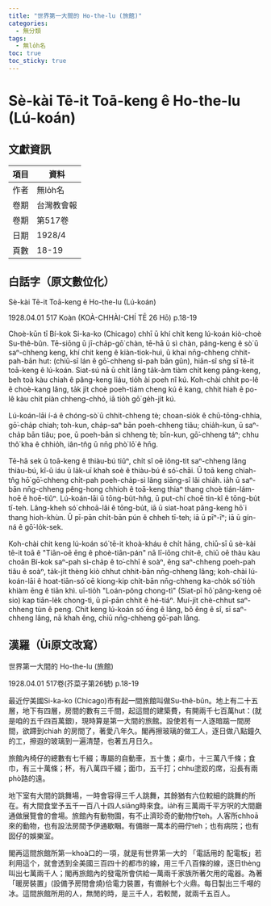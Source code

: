```yaml
---
title: "世界第一大間的 Ho-the-lu (旅館)"
categories:
  - 無分類
tags:
  - 無lo̍h名
toc: true
toc_sticky: true
---
```


# Sè-kài Tē-it Toā-keng ê Ho-the-lu (Lú-koán)

## 文獻資訊

| 項目 | 資料 |
|---|---|
| 作者 | 無lo̍h名 |
| 卷期 | 台灣教會報 |
| 卷期 | 第517卷 |
| 日期 | 1928/4 |
| 頁數 | 18-19 |

## 白話字（原文數位化）

Sè-kài Tē-it Toā-keng ê Ho-the-lu (Lú-koán)

1928.04.01 517 Koàn (KOÀ-CHHÀI-CHÍ TĒ 26 Hō) p.18-19

Choè-kūn tī Bí-kok Si-ka-ko (Chicago) chhī ū khí chi̍t keng lú-koán kiò-choè Su-thê-bûn. Tē-siōng ū jī-cha̍p-gō͘ chàn, tē-hā ū sì chàn, pâng-keng ê sò͘ ū saⁿ-chheng keng, khí chit keng ê kiàn-tiok-huì, ū khai nn̄g-chheng chhit-pah-bān hut: (chiū-sī lán ê gō͘-chheng sì-pah bān gûn), hiān-sî sǹg sī tē-it toā-keng ê lú-koán. Siat-sú nā ū chi̍t lâng ta̍k-àm tiàm chi̍t keng pâng-keng, beh toà kàu chiah ê pâng-keng liáu, tio̍h ài poeh nî kú. Koh-chài chhit po-lê ê choè-kang lâng, ta̍k ji̍t choè poeh-tiám cheng kú ê kang, chhit hiah ê po-lê kàu chi̍t piàn chheng-chhó, iā tio̍h gō͘ ge̍h-ji̍t kú.

Lú-koán-lāi í-á ê chóng-sò͘ ū chhit-chheng tè; choan-sio̍k ê chū-tōng-chhia, gō͘-cha̍p chiah; toh-kun, cha̍p-saⁿ bān poeh-chheng tiâu; chia̍h-kun, ū saⁿ-cha̍p bān tiâu; poe, ū poeh-bān sì chheng tè; bīn-kun, gō͘-chheng táⁿ; chhu thô͘ kha ê chhio̍h, iân-tn̂g ū nn̄g phò͘ lō͘ ê hn̄g.

Tē-hā sek ū toā-keng ê thiàu-bú tiûⁿ, chi̍t sî oē iông-tit saⁿ-chheng lâng thiàu-bú, kî-û iáu ū la̍k-uī khah soè ê thiàu-bú ê só͘-chāi. Ū toā keng chiah-tn̂g hō͘ gō͘-chheng chi̍t-pah poeh-cha̍p-sì lâng siāng-sî lâi chia̍h. ia̍h ū saⁿ-bān nn̄g-chheng pêng-hong chhioh ê toā-keng thiaⁿ thang choè tián-lám-hoē ê hoē-tiûⁿ. Lú-koán-lāi ū tōng-bu̍t-hn̂g, ū put-chí choē tin-kî ê tōng-bu̍t tī-teh. Lâng-kheh só͘ chhoā-lâi ê tōng-bu̍t, iā ū siat-hoat pâng-keng hō͘ i thang hioh-khùn. Ū pī-pān chi̍t-bān pún ê chheh tī-teh; iā ū pīⁿ-īⁿ; iā ū gín-ná ê gō͘-lo̍k-sek.

Koh-chài chit keng lú-koán só͘ tē-it khoà-kháu ê chi̍t hāng, chiū-sī ū sè-kài tē-it toā ê "Tiān-oē ēng ê phoè-tiān-pán" nā lī-iōng chit-ê, chiū oē thàu kàu choân Bí-kok saⁿ-pah sì-cha̍p ê to͘-chhī ê soàⁿ, ēng saⁿ-chheng poeh-pah tiâu ê soàⁿ, ta̍k-ji̍t thèng kiò chhut chhit-bān nn̄g-chheng lâng; koh-chài lú-koán-lāi ê hoat-tiān-só͘ oē kiong-kip chi̍t-bān nn̄g-chheng ka-cho̍k só͘ tio̍h khiàm ēng ê tiān khì. uī-tio̍h "Loán-pông chong-tì" (Siat-pī hō͘ pâng-keng oē sio) kap tiān-le̍k chong-tì, ū pī-pān chhit ê hé-tiáⁿ. Muí-ji̍t chè-chhut saⁿ-chheng tùn ê peng. Chit keng lú-koán só͘ ēng ê lâng, bô êng ê sî, sī saⁿ-chheng lâng, nā khah êng, chiū nn̄g-chheng gō͘-pah lâng.

## 漢羅（Ùi原文改寫）

世界第一大間的 Ho-the-lu (旅館)

1928.04.01 517卷(芥菜子第26號) p.18-19

最近佇美國Si-ka-ko (Chicago)市有起一間旅館叫做Su-thê-bûn。地上有二十五層，地下有四層，房間的數有三千間，起這間的建築費，有開兩千七百萬hut：(就是咱的五千四百萬銀)，現時算是第一大間的旅館。設使若有一人逐暗踮一間房間，欲蹛到chiah 的房間了，著愛八年久。閣再擦玻璃的做工人，逐日做八點鐘久的工，擦遐的玻璃到一遍清楚，也著五月日久。

旅館內椅仔的總數有七千綴；專屬的自動車，五十隻；桌巾，十三萬八千條；食巾，有三十萬條；杯，有八萬四千綴；面巾，五千打；chhu塗跤的席，沿長有兩phò͘路的遠。

地下室有大間的跳舞場，一時會容得三千人跳舞，其餘猶有六位較細的跳舞的所在。有大間食堂予五千一百八十四人siāng時來食。ia̍h有三萬兩千平方呎的大間廳通做展覽會的會場。旅館內有動物園，有不止濟珍奇的動物佇teh。人客所chhoā來的動物，也有設法房間予伊通歇睏。有備辦一萬本的冊佇teh；也有病院；也有囡仔的娛樂室。

閣再這間旅館所第一khoà口的一項，就是有世界第一大的 「電話用的 配電板」若利用這个，就會透到全美國三百四十的都市的線，用三千八百條的線，逐日thèng叫出七萬兩千人；閣再旅館內的發電所會供給一萬兩千家族所著欠用的電器。為著「暖房裝置」(設備予房間會燒)佮電力裝置，有備辦七个火鼎。每日製出三千噸的冰。這間旅館所用的人，無閒的時，是三千人，若較閒，就兩千五百人。
